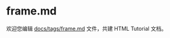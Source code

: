 frame.md
===

欢迎您编辑 <a target="__blank" href="https://github.com/jaywcjlove/html-tutorial/blob/master/docs/tags/frame.md">docs/tags/frame.md</a> 文件，共建 HTML Tutorial 文档。